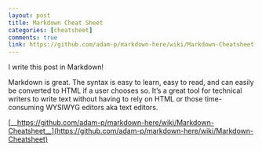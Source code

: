 ```yaml
---
layout: post
title: Markdown Cheat Sheet
categories: [cheatsheet]
comments: true
link: https://github.com/adam-p/markdown-here/wiki/Markdown-Cheatsheet
---
```


I write this post in Markdown!

Markdown is great. The syntax is easy to learn, easy to read, and can easily be converted to HTML if a user chooses so. It’s a great tool for technical writers to write text without having to rely on HTML or those time-consuming WYSIWYG editors aka text editors.

[__https://github.com/adam-p/markdown-here/wiki/Markdown-Cheatsheet__](https://github.com/adam-p/markdown-here/wiki/Markdown-Cheatsheet)